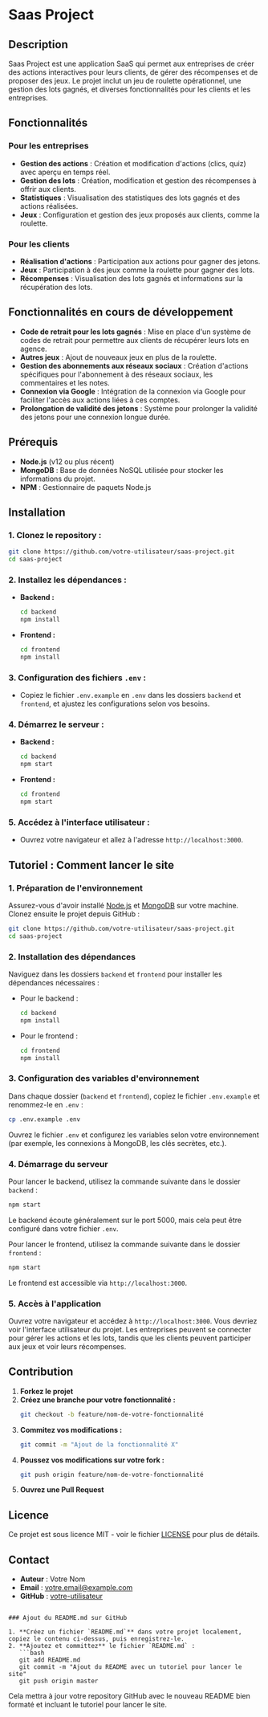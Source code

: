 
# Saas Project

## Description

Saas Project est une application SaaS qui permet aux entreprises de créer des actions interactives pour leurs clients, de gérer des récompenses et de proposer des jeux. Le projet inclut un jeu de roulette opérationnel, une gestion des lots gagnés, et diverses fonctionnalités pour les clients et les entreprises.

## Fonctionnalités

### Pour les entreprises
- **Gestion des actions** : Création et modification d'actions (clics, quiz) avec aperçu en temps réel.
- **Gestion des lots** : Création, modification et gestion des récompenses à offrir aux clients.
- **Statistiques** : Visualisation des statistiques des lots gagnés et des actions réalisées.
- **Jeux** : Configuration et gestion des jeux proposés aux clients, comme la roulette.

### Pour les clients
- **Réalisation d'actions** : Participation aux actions pour gagner des jetons.
- **Jeux** : Participation à des jeux comme la roulette pour gagner des lots.
- **Récompenses** : Visualisation des lots gagnés et informations sur la récupération des lots.

## Fonctionnalités en cours de développement

- **Code de retrait pour les lots gagnés** : Mise en place d'un système de codes de retrait pour permettre aux clients de récupérer leurs lots en agence.
- **Autres jeux** : Ajout de nouveaux jeux en plus de la roulette.
- **Gestion des abonnements aux réseaux sociaux** : Création d'actions spécifiques pour l'abonnement à des réseaux sociaux, les commentaires et les notes.
- **Connexion via Google** : Intégration de la connexion via Google pour faciliter l'accès aux actions liées à ces comptes.
- **Prolongation de validité des jetons** : Système pour prolonger la validité des jetons pour une connexion longue durée.

## Prérequis

- **Node.js** (v12 ou plus récent)
- **MongoDB** : Base de données NoSQL utilisée pour stocker les informations du projet.
- **NPM** : Gestionnaire de paquets Node.js

## Installation

### 1. Clonez le repository :
```bash
git clone https://github.com/votre-utilisateur/saas-project.git
cd saas-project
```

### 2. Installez les dépendances :
- **Backend :**
  ```bash
  cd backend
  npm install
  ```
- **Frontend :**
  ```bash
  cd frontend
  npm install
  ```

### 3. Configuration des fichiers `.env` :
- Copiez le fichier `.env.example` en `.env` dans les dossiers `backend` et `frontend`, et ajustez les configurations selon vos besoins.

### 4. Démarrez le serveur :
- **Backend :**
  ```bash
  cd backend
  npm start
  ```
- **Frontend :**
  ```bash
  cd frontend
  npm start
  ```

### 5. Accédez à l'interface utilisateur :
- Ouvrez votre navigateur et allez à l'adresse `http://localhost:3000`.

## Tutoriel : Comment lancer le site

### 1. Préparation de l'environnement
Assurez-vous d'avoir installé [Node.js](https://nodejs.org/) et [MongoDB](https://www.mongodb.com/try/download/community) sur votre machine. Clonez ensuite le projet depuis GitHub :

```bash
git clone https://github.com/votre-utilisateur/saas-project.git
cd saas-project
```

### 2. Installation des dépendances
Naviguez dans les dossiers `backend` et `frontend` pour installer les dépendances nécessaires :

- Pour le backend :
  ```bash
  cd backend
  npm install
  ```

- Pour le frontend :
  ```bash
  cd frontend
  npm install
  ```

### 3. Configuration des variables d'environnement
Dans chaque dossier (`backend` et `frontend`), copiez le fichier `.env.example` et renommez-le en `.env` :

```bash
cp .env.example .env
```

Ouvrez le fichier `.env` et configurez les variables selon votre environnement (par exemple, les connexions à MongoDB, les clés secrètes, etc.).

### 4. Démarrage du serveur
Pour lancer le backend, utilisez la commande suivante dans le dossier `backend` :

```bash
npm start
```

Le backend écoute généralement sur le port 5000, mais cela peut être configuré dans votre fichier `.env`.

Pour lancer le frontend, utilisez la commande suivante dans le dossier `frontend` :

```bash
npm start
```

Le frontend est accessible via `http://localhost:3000`.

### 5. Accès à l'application
Ouvrez votre navigateur et accédez à `http://localhost:3000`. Vous devriez voir l'interface utilisateur du projet. Les entreprises peuvent se connecter pour gérer les actions et les lots, tandis que les clients peuvent participer aux jeux et voir leurs récompenses.

## Contribution

1. **Forkez le projet**
2. **Créez une branche pour votre fonctionnalité :**
   ```bash
   git checkout -b feature/nom-de-votre-fonctionnalité
   ```
3. **Commitez vos modifications :**
   ```bash
   git commit -m "Ajout de la fonctionnalité X"
   ```
4. **Poussez vos modifications sur votre fork :**
   ```bash
   git push origin feature/nom-de-votre-fonctionnalité
   ```
5. **Ouvrez une Pull Request**

## Licence

Ce projet est sous licence MIT - voir le fichier [LICENSE](LICENSE) pour plus de détails.

## Contact

- **Auteur** : Votre Nom
- **Email** : votre.email@example.com
- **GitHub** : [votre-utilisateur](https://github.com/votre-utilisateur)

```

### Ajout du README.md sur GitHub

1. **Créez un fichier `README.md`** dans votre projet localement, copiez le contenu ci-dessus, puis enregistrez-le.
2. **Ajoutez et committez** le fichier `README.md` :
   ```bash
   git add README.md
   git commit -m "Ajout du README avec un tutoriel pour lancer le site"
   git push origin master
   ```

Cela mettra à jour votre repository GitHub avec le nouveau README bien formaté et incluant le tutoriel pour lancer le site.
